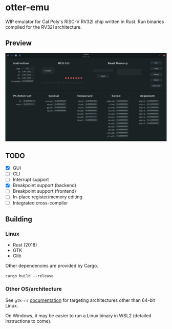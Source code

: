 # otter-emu

WIP emulator for Cal Poly's RISC-V RV32I chip written in Rust.
Run binaries compiled for the RV32I architecture.

## Preview

![Screenshot](res/img/screenshot.png)

## TODO
- [x] GUI
- [ ] CLI
- [ ] Interrupt support
- [x] Breakpoint support (backend)
- [ ] Breakpoint support (frontend)
- [ ] In-place register/memory editing
- [ ] Integrated cross-compiler

## Building

### Linux

- Rust (2018)
- GTK
- Glib

Other dependencies are provided by Cargo.

`cargo build --release`

### Other OS/architecture

See `gtk-rs` [documentation](https://gtk-rs.org/docs-src/tutorial/cross)
for targeting architectures other than 64-bit Linux.

On Windows, it may be easier to run a Linux binary in WSL2 (detailed instructions to come).
